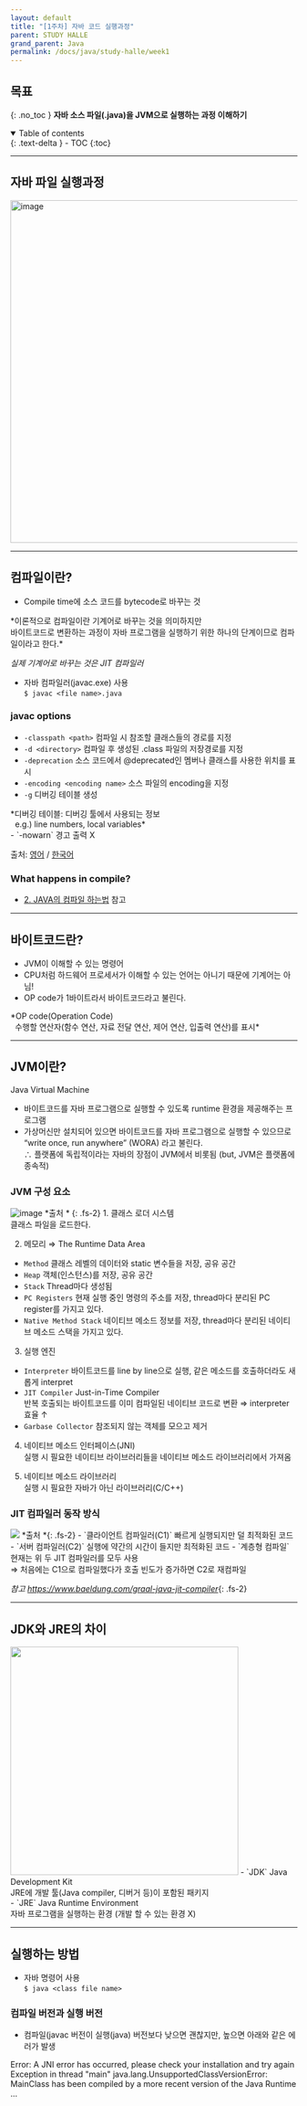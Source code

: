 ```yaml
---
layout: default
title: "[1주차] 자바 코드 실행과정"
parent: STUDY HALLE
grand_parent: Java
permalink: /docs/java/study-halle/week1
---
```


## 목표
{: .no_toc }
**자바 소스 파일(.java)을 JVM으로 실행하는 과정 이해하기**

<details open markdown="block">
  <summary>
    Table of contents
  </summary>
  {: .text-delta }
- TOC
{:toc}
</details>

---

## 자바 파일 실행과정
<img width="600" alt="image" src="https://user-images.githubusercontent.com/30143099/99238453-1677d400-283d-11eb-9a8c-30c399370586.png"> 

---

## 컴파일이란?
- Compile time에 소스 코드를 bytecode로 바꾸는 것
<div class="code-example" markdown="1">
*이론적으로 컴파일이란 기계어로 바꾸는 것을 의미하지만<br>
바이트코드로 변환하는 과정이 자바 프로그램을 실행하기 위한 하나의 단계이므로 컴파일이라고 한다.*

*실제 기계어로 바꾸는 것은 JIT 컴파일러*
</div>

- 자바 컴파일러(javac.exe) 사용<br>
`$ javac <file name>.java`

### javac options
- `-classpath <path>` 컴파일 시 참조할 클래스들의 경로를 지정
- `-d <directory>` 컴파일 후 생성된 .class 파일의 저장경로를 지정
- `-deprecation` 소스 코드에서 @deprecated인 멤버나 클래스를 사용한 위치를 표시
- `-encoding <encoding name>` 소스 파일의 encoding을 지정
- `-g` 디버깅 테이블 생성
<div class="code-example" markdown="1">
*디버깅 테이블: 디버깅 툴에서 사용되는 정보<br>
&nbsp; e.g.) line numbers, local variables*
</div>
- `-nowarn` 경고 출력 X

출처: [영어](http://www.cs.yorku.ca/tech/other/java/docs/tooldocs/solaris/javac.html#:~:text=The%20javac%20command%20compiles%20Java,to%20interprete%20the%20Java%20bytecodes.&text=Unless%20you%20specify%20the%20%2Dd,as%20the%20corresponding%20source%20file)
/ [한국어](http://digital2u.co.kr/board/form/view/java/1199/1/0)

### What happens in compile?
- [2. JAVA의 컴파일 하는법](https://catch-me-java.tistory.com/9) 참고

---

## 바이트코드란?
- JVM이 이해할 수 있는 명령어
- CPU처럼 하드웨어 프로세서가 이해할 수 있는 언어는 아니기 때문에 기계어는 아님!
- OP code가 1바이트라서 바이트코드라고 불린다.
<div class="code-example" markdown="1">
*OP code(Operation Code)<br>
&nbsp; 수행할 연산자(함수 연산, 자료 전달 연산, 제어 연산, 입출력 연산)를 표시*
</div>

---

## JVM이란?
Java Virtual Machine
- 바이트코드를 자바 프로그램으로 실행할 수 있도록 runtime 환경을 제공해주는 프로그램
- 가상머신만 설치되어 있으면 바이트코드를 자바 프로그램으로 실행할 수 있으므로 “write once, run anywhere” (WORA) 라고 불린다.<br>
  ∴ 플랫폼에 독립적이라는 자바의 장점이 JVM에서 비롯됨 (but, JVM은 플랫폼에 종속적)

### JVM 구성 요소
<img alt="image" src="https://miro.medium.com/max/1400/1*tve0gLb0il_4eY2IYlvuaw.png">
*출처 <https://medium.com/swlh/internals-of-compiler-and-jvm-f4d4dfd7092b>*
{: .fs-2}
1. 클래스 로더 시스템<br>
클래스 파일을 로드한다.

2. 메모리 ⇒ The Runtime Data Area<br>
 - `Method` 클래스 레벨의 데이터와 static 변수들을 저장, 공유 공간
 - `Heap` 객체(인스턴스)를 저장, 공유 공간
 - `Stack` Thread마다 생성됨<br>
 - `PC Registers` 현재 실행 중인 명령의 주소를 저장, thread마다 분리된 PC register를 가지고 있다.
 - `Native Method Stack` 네이티브 메소드 정보를 저장, thread마다 분리된 네이티브 메소드 스택을 가지고 있다.

3. 실행 엔진
 - `Interpreter` 바이트코드를 line by line으로 실행, 같은 메소드를 호출하더라도 새롭게 interpret
 - `JIT Compiler` Just-in-Time Compiler<br>
   반복 호출되는 바이트코드를 이미 컴파일된 네이티브 코드로 변환 ⇒ interpreter 효율 ↑
 - `Garbase Collector` 참조되지 않는 객체를 모으고 제거
 
4. 네이티브 메소드 인터페이스(JNI)<br>
실행 시 필요한 네이티브 라이브러리들을 네이티브 메소드 라이브러리에서 가져옴

5. 네이티브 메소드 라이브러리<br>
실행 시 필요한 자바가 아닌 라이브러리(C/C++)


### JIT 컴파일러 동작 방식
<img src="https://user-images.githubusercontent.com/30143099/99388219-9626a100-2918-11eb-8e0a-8b5bd557bcdd.png">
*출처 <https://en.wikibooks.org/wiki/Java_Programming/The_Java_Platform>*{: .fs-2}
- `클라이언트 컴파일러(C1)` 빠르게 실행되지만 덜 최적화된 코드
- `서버 컴파일러(C2)` 실행에 약간의 시간이 들지만 최적화된 코드
- `계층형 컴파일` 현재는 위 두 JIT 컴파일러를 모두 사용<br>
   ⇒ 처음에는 C1으로 컴파일했다가 호출 빈도가 증가하면 C2로 재컴파일

*참고 <https://www.baeldung.com/graal-java-jit-compiler>*{: .fs-2}

---

## JDK와 JRE의 차이
<img width="400px" src="https://user-images.githubusercontent.com/30143099/99476286-96b04d80-2993-11eb-9985-6b305479a6b8.png">
- `JDK` Java Development Kit<br>
   JRE에 개발 툴(Java compiler, 디버거 등)이 포함된 패키지<br>
- `JRE` Java Runtime Environment<br>
   자바 프로그램을 실행하는 환경 (개발 할 수 있는 환경 X)

---

## 실행하는 방법
- 자바 명령어 사용<br>
`$ java <class file name>`

### 컴파일 버전과 실행 버전
- 컴파일(javac 버전이 실행(java) 버전보다 낮으면 괜찮지만, 높으면 아래와 같은 에러가 발생
<div class="code-example" markdown="1">
Error: A JNI error has occurred, please check your installation and try again Exception in thread "main" java.lang.UnsupportedClassVersionError: MainClass has been compiled by a more recent version of the Java Runtime ... 
</div>